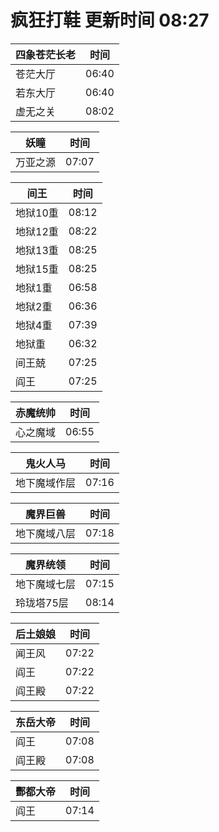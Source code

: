 # 疯狂打鞋 更新时间 08:27

| 四象苍茫长老   | 时间    |
|--------|-------|
| 苍茫大厅 | 06:40 |
| 若东大厅 | 06:40 |
| 虚无之关 | 08:02 |

| 妖瞳   | 时间    |
|--------|-------|
| 万亚之源 | 07:07 |

| 间王   | 时间    |
|--------|-------|
| 地狱10重 | 08:12 |
| 地狱12重 | 08:22 |
| 地狱13重 | 08:25 |
| 地狱15重 | 08:25 |
| 地狱1重 | 06:58 |
| 地狱2重 | 06:36 |
| 地狱4重 | 07:39 |
| 地狱重 | 06:32 |
| 间王兢 | 07:25 |
| 阎王 | 07:25 |

| 赤魔统帅   | 时间    |
|--------|-------|
| 心之魔域 | 06:55 |

| 鬼火人马   | 时间    |
|--------|-------|
| 地下魔域作层 | 07:16 |

| 魔界巨兽   | 时间    |
|--------|-------|
| 地下魔域八层 | 07:18 |

| 魔界统领   | 时间    |
|--------|-------|
| 地下魔域七层 | 07:15 |
| 玲珑塔75层 | 08:14 |

| 后土娘娘   | 时间    |
|--------|-------|
| 闻王风 | 07:22 |
| 阎王 | 07:22 |
| 阎王殿 | 07:22 |

| 东岳大帝   | 时间    |
|--------|-------|
| 阎王 | 07:08 |
| 阎王殿 | 07:08 |

| 酆都大帝   | 时间    |
|--------|-------|
| 阎王 | 07:14 |
